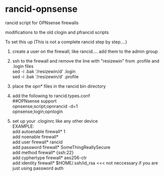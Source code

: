 # rancid-opnsense
rancid script for OPNsense firewalls

modifications to the old clogin and pfrancid scripts


To set this up (This is not a complete rancid step by step....)
1. create a user on the firewall, like rancid.... add them to the admin group
2. ssh to the firewall and remove the line with "resizewin" from .profile and .login files \
  sed -i .bak '/resizewin/d' .login \
  sed -i .bak '/resizewin/d' .profile 
3. place the opn* files in the rancid bin directory
4. add the following to rancid.types.conf \
  ##OPNsense support \
  opnsense;script;opnrancid -d=1  \
  opnsense;login;opnlogin  
  
5. set up your .cloginrc like any other device \
  EXAMPLE: \
  add autoenable firewall* 1 \
  add noenable firewall* \
  add user firewall* rancid \
  add password firewall* SomeThingReallySecure \
  add method firewall* {ssh:22}  \
  add cyphertype firewall* aes256-ctr \
  add identity firewall* $HOME/.ssh/id_rsa  <<< not neccessary if you are just using password auth 
  
  

